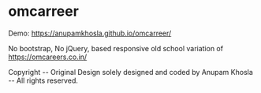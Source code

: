 # omcarreer
Demo: https://anupamkhosla.github.io/omcarreer/   

No bootstrap, No jQuery, based responsive old school variation of https://omcareers.co.in/

Copyright -- Original Design solely designed and coded by Anupam Khosla -- All rights reserved. 

